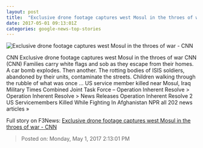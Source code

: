 ```yaml
---
layout: post
title:  "Exclusive drone footage captures west Mosul in the throes of war - CNN"
date: 2017-05-01 09:13:01Z
categories: google-news-top-stories
---
```


![Exclusive drone footage captures west Mosul in the throes of war - CNN](http://i2.cdn.cnn.com/cnnnext/dam/assets/170428195722-mosul-drone-thumb-4-super-tease.jpg)

CNN Exclusive drone footage captures west Mosul in the throes of war CNN (CNN) Families carry white flags and sob as they escape from their homes. A car bomb explodes. Then another. The rotting bodies of ISIS soldiers, abandoned by their units, contaminate the streets. Children walking through the rubble of what was once ... US service member killed near Mosul, Iraq Military Times Combined Joint Task Force – Operation Inherent Resolve > Operation Inherent Resolve > News Releases Operation Inherent Resolve 2 US Servicemembers Killed While Fighting In Afghanistan NPR all 202 news articles »


Full story on F3News: [Exclusive drone footage captures west Mosul in the throes of war - CNN](http://www.f3nws.com/n/mJAgkC)

> Posted on: Monday, May 1, 2017 2:13:01 PM
